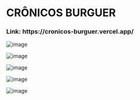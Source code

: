 <h1>CRÔNICOS BURGUER</h1>

<h3>Link: https://cronicos-burguer.vercel.app/</h3>

![image](https://github.com/yuri3476/Cronicos-Burguer/assets/83989931/6a0d484d-0df2-4fa6-87a3-3efa04e9bbd8)

![image](https://github.com/yuri3476/Cronicos-Burguer/assets/83989931/80c581ae-b2f6-46ed-9ae0-d07ddd9e7a15)

![image](https://github.com/yuri3476/Cronicos-Burguer/assets/83989931/283a1a26-0ba8-4628-b74a-d4493650ec83)


![image](https://github.com/yuri3476/Cronicos-Burguer/assets/83989931/42cc75ed-9f83-47f9-a493-1c3c90fe9286)

![image](https://github.com/yuri3476/Cronicos-Burguer/assets/83989931/2ee4deaa-72fa-41a1-9df9-1c2958f8086b)


